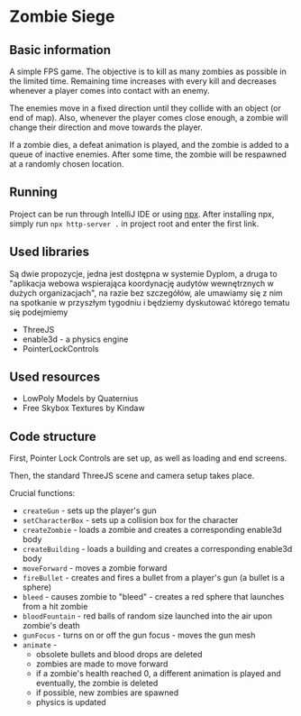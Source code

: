 # Zombie Siege

## Basic information

A simple FPS game. The objective is to kill as many zombies as possible in the limited time.
Remaining time increases with every kill and decreases whenever a player comes into contact with an enemy.

The enemies move in a fixed direction until they collide with an object (or end of map). 
Also, whenever the player comes close enough, a zombie will change their direction and move towards the player.

If a zombie dies, a defeat animation is played, and the zombie is added to a queue of inactive enemies. After some time,
the zombie will be respawned at a randomly chosen location. 

## Running

Project can be run through IntelliJ IDE or using [npx](https://www.npmjs.com/package/npx).
After installing npx, simply run `npx http-server .` in project root and enter the first link.

## Used libraries
Są dwie propozycje, jedna jest dostępna w systemie Dyplom, a druga to "aplikacja webowa wspierająca koordynację audytów wewnętrznych w dużych organizacjach", na razie bez szczegółów, ale umawiamy się z nim na spotkanie w przyszłym tygodniu i będziemy dyskutować którego tematu się podejmiemy

* ThreeJS
* enable3d - a physics engine
* PointerLockControls

## Used resources

* LowPoly Models by Quaternius
* Free Skybox Textures by Kindaw

## Code structure

First, Pointer Lock Controls are set up, as well as loading and end screens. 

Then, the standard ThreeJS scene and camera setup takes place.

Crucial functions:
* `createGun` - sets up the player's gun
* `setCharacterBox` - sets up a collision box for the character
* `createZombie` - loads a zombie and creates a corresponding enable3d body 
* `createBuilding` - loads a building and creates a corresponding enable3d body
* `moveForward` - moves a zombie forward
* `fireBullet` - creates and fires a bullet from a player's gun (a bullet is a sphere)
* `bleed` - causes zombie to "bleed" - creates a red sphere that launches from a hit zombie
* `bloodFountain` - red balls of random size launched into the air upon zombie's death
* `gunFocus` - turns on or off the gun focus - moves the gun mesh
* `animate` -
  * obsolete bullets and blood drops are deleted
  * zombies are made to move forward
  * if a zombie's health reached 0, a different animation is played and eventually, the zombie is deleted
  * if possible, new zombies are spawned
  * physics is updated
